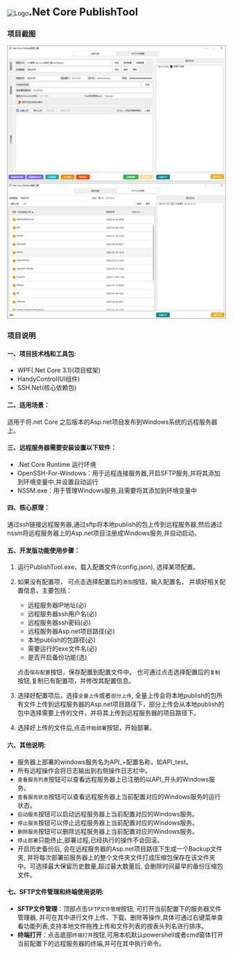 
<img src="PublishTool/logo.ico" alt="Logo" style="width:50px" /><span style="font-size:24px;font-weight:bold">.Net Core PublishTool</span>
### 项目截图

<img src="PublishTool/Screenshot/publish.png" style="width:650px;" />
<img src="PublishTool/Screenshot/sftp.png" style="width:650px" />

### 项目说明

#### 一、项目技术栈和工具包:

- WPF(.Net Core 3.1)(项目框架)
- HandyControl(UI组件)
- SSH.Net(核心依赖包)

#### 二、适用场景：

适用于将.net Core 之后版本的Asp.net项目发布到Windows系统的远程服务器上。

#### 三、远程服务器需要安装设置以下软件：
- .Net Core Runtime 运行环境
- OpenSSH-For-Windows：用于远程连接服务器,开启SFTP服务,并将其添加到环境变量中,并设置自动运行
- NSSM.exe：用于管理Windows服务,且需要将其添加到环境变量中

#### 四、核心原理：
通过ssh链接远程服务器,通过sftp将本地publish的包上传到远程服务器,然后通过nssm将远程服务器上的Asp.net项目注册成Windows服务,并自动启动。
#### 五、开发版功能使用步骤：
1. 运行PublishTool.exe，载入配置文件(config.json), 选择某项配置。
2. 如果没有配置项， 可点击选择配置后的`添加`按钮，输入配置名， 并填好相关配置信息，主要包括：
    - 远程服务器IP地址(必)
    - 远程服务器ssh用户名(必)
    - 远程服务器ssh密码(必)
    - 远程服务器Asp.net项目路径(必)
    - 本地publish的包路径(必)
    - 需要运行的exe文件名(必)
    - 是否开启备份功能(选)

    点击`保存配置`按钮，保存配置到配置文件中。
    也可通过点击选择配置后的`复制`按钮,复制已有配置项，并修改其配置信息。

3. 选择好配置项后，选择`全量上传`或者`部分上传`, 全量上传会将本地publish的包所有文件上传到远程服务器的Asp.net项目路径下，部分上传会从本地publish的包中选择需要上传的文件，并将其上传到远程服务器的项目路径下。
4. 选择好上传的文件后,点击`开始部署`按钮，开始部署。

#### 六、其他说明:
- 服务器上部署的windows服务名为API_+配置名称，如API_test。
- 所有远程操作会将日志输出到右侧操作日志栏中。
- `查看服务列表`按钮可以查看远程服务器上已注册的以API_开头的Windows服务。
- `查看服务状态`按钮可以查看远程服务器上当前配置对应的Windows服务的运行状态。
- `启动服务`按钮可以启动远程服务器上当前配置对应的Windows服务。
- `停止服务`按钮可以停止远程服务器上当前配置对应的Windows服务。
- `删除服务`按钮可以删除远程服务器上当前配置对应的Windows服务。
- `停止部署`只能终止,部署过程,已经执行的操作不会回滚。
- 开启历史备份后, 会在远程服务器的Asp.net项目路径下生成一个Backup文件夹, 并将每次部署前服务器上的整个文件夹文件打成压缩包保存在该文件夹中。可选择最大保留历史数量,超过最大数量后, 会删除时间最早的备份压缩包文件。

#### 七、SFTP文件管理和终端使用说明:
- **SFTP文件管理**：顶部点击`SFTP文件管理`按钮,  可打开当前配置下的服务器文件管理器, 并可在其中进行文件上传、下载、删除等操作,具体可通过右键菜单查看功能列表,支持本地文件拖拽上传和文件列表的按表头列名进行排序。
- **终端打开**：点击底部`终端打开`按钮,可用本机默认powershell或者cmd窗体打开当前配置下的远程服务器的终端,并可在其中执行命令。
